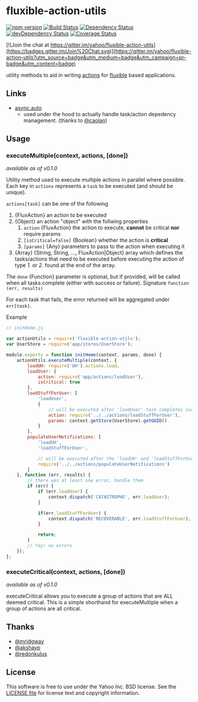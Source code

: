 # fluxible-action-utils

[![npm version](https://badge.fury.io/js/fluxible-action-utils.svg)](http://badge.fury.io/js/fluxible-action-utils)
[![Build Status](https://travis-ci.org/yahoo/fluxible-action-utils.svg?branch=master)](https://travis-ci.org/yahoo/fluxible-action-utils)
[![Dependency Status](https://david-dm.org/yahoo/fluxible-action-utils.svg)](https://david-dm.org/yahoo/fluxible-action-utils)
[![devDependency Status](https://david-dm.org/yahoo/fluxible-action-utils/dev-status.svg)](https://david-dm.org/yahoo/fluxible-action-utils#info=devDependencies)
[![Coverage Status](https://coveralls.io/repos/yahoo/fluxible-action-utils/badge.svg)](https://coveralls.io/r/yahoo/fluxible-action-utils)

[![Join the chat at https://gitter.im/yahoo/fluxible-action-utils](https://badges.gitter.im/Join%20Chat.svg)](https://gitter.im/yahoo/fluxible-action-utils?utm_source=badge&utm_medium=badge&utm_campaign=pr-badge&utm_content=badge)

utility methods to aid in writing [actions](http://fluxible.io/api/fluxible-context.html#executeaction-action-payload-callback-) for [fluxible](http://fluxible.io) based applications.

## Links
* [async.auto](https://github.com/caolan/async#autotasks-callback)
    - used under the hood to actually handle task/action depedency management. (thanks to [@caolan](https://github.com/caolan))

## Usage
### executeMultiple(context, actions, [done])
*available as of v0.1.0*

Utility method used to execute multiple actions in parallel where possible. Each key in `actions` represents a `task` to be executed (and should be unique). 

`actions[task]` can be one of the following

1. {FluxAction} an action to be executed
2. {Object} an action "object" with the follwing properties
    1. `action` {FluxAction} the action to execute, **cannot** be critical **nor** require params
    1. `[isCritical=false]` {Boolean} whether the action is **critical**
    2. `[params]` {Any} parameters to pass to the action when executing it
3. {Array} {String, String, ..., FluxAction|Object} array which defines the tasks/actions that need to be executed before executing the action of type *1.* or *2.* found at the end of the array.

The `done` {Function} parameter is optional, but if provided, will be called when all tasks complete (either with success or failure).
Signature `function (err, results)`

For each task that fails, the error returned will be aggregated under `err[task]`.

Example

```js
// initHome.js

var actionUtils = require('fluxible-action-utils');
var UserStore = require('app/stores/UserStore');

module.exports = function initHome(context, params, done) {
    actionUtils.executeMultiple(context, {
        loadUH: require('UH').actions.load,
        loadUser: {
            action: require('app/actions/loadUser'),
            isCritical: true
        },
        loadStuffForUser: [
            'loadUser', 
            {
                // will be executed after 'loadUser' task completes successfully
                action: require('../../actions/loadStuffForUser'),
                params: context.getStore(UserStore).getGUID()
            }
        ],
        populateUserNotifications: [
            'loadUH', 
            'loadStuffForUser', 

            // will be executed after the 'loadUH' and 'loadStuffForUser' tasks complete successfully
            require('../../actions/populateUserNotifications')
        ]
    }, function (err, results) {
        // there was at least one error, handle them
        if (err) {
            if (err.loadUser) {
                context.dispatch('CATASTROPHE', err.loadUser);
            }

            if(err.loadStuffForUser) {
                context.dispatch('RECOVERABLE', err.loadStuffForUser);
            }

            return;
        }
        // Yay! no errors
    });
};
```
### executeCritical(context, actions, [done])
*available as of v0.1.0*

executeCritical allows you to execute a group of actions that are ALL deemed critical.  This is a simple shorthand for executeMultiple when a group of actions are all critical.

## Thanks
* [@mridgway](https://github.com/mridgway) 
* [@akshayp](https://github.com/akshayp)
* [@redonkulus](https://github.com/redonkulus)

## License
This software is free to use under the Yahoo Inc. BSD license. See the [LICENSE file](https://github.com/yahoo/fluxible-action-utils/blob/master/LICENSE.md) for license text and copyright information.
